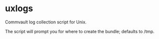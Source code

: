 # uxlogs
Commvault log collection script for Unix.

The script will prompt you for where to create the bundle; defaults to /tmp.
